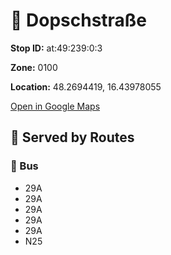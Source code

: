 # 🚉 Dopschstraße


**Stop ID:** at:49:239:0:3

**Zone:** 0100

**Location:** 48.2694419, 16.43978055

[Open in Google Maps](https://www.google.com/maps?q=48.2694419,16.43978055)

## 🚆 Served by Routes

### 🚌 Bus
- 29A
- 29A
- 29A
- 29A
- 29A
- N25